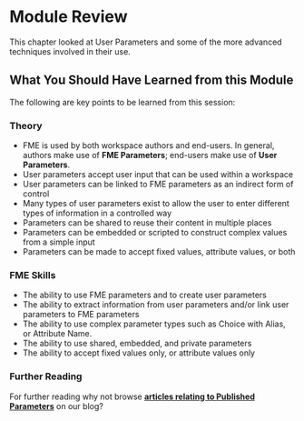 # Module Review

This chapter looked at User Parameters and some of the more advanced techniques involved in their use.

## What You Should Have Learned from this Module ##

The following are key points to be learned from this session:

### Theory

- FME is used by both workspace authors and end-users. In general, authors make use of **FME Parameters**; end-users make use of **User Parameters**.
- User parameters accept user input that can be used within a workspace
- User parameters can be linked to FME parameters as an indirect form of control
- Many types of user parameters exist to allow the user to enter different types of information in a controlled way
- Parameters can be shared to reuse their content in multiple places
- Parameters can be embedded or scripted to construct complex values from a simple input
- Parameters can be made to accept fixed values, attribute values, or both


### FME Skills

- The ability to use FME parameters and to create user parameters
- The ability to extract information from user parameters and/or link user parameters to FME parameters
- The ability to use complex parameter types such as Choice with Alias, or Attribute Name.
- The ability to use shared, embedded, and private parameters
- The ability to accept fixed values only, or attribute values only


### Further Reading ###

For further reading why not browse **[articles relating to Published Parameters](http://blog.safe.com/tag/published-parameters/)** on our blog? 